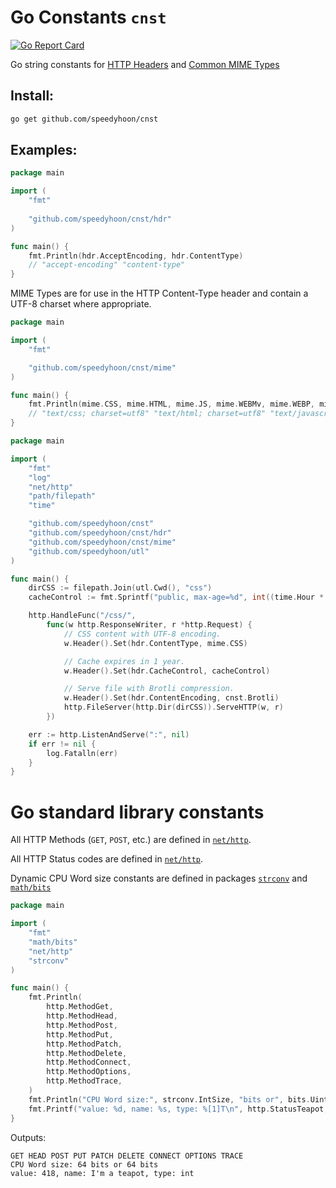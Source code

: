 # Go Constants `cnst`

[![Go Report Card](https://goreportcard.com/badge/github.com/speedyhoon/cnst)](https://goreportcard.com/report/github.com/speedyhoon/cnst)

Go string constants for [HTTP Headers](https://developer.mozilla.org/en-US/docs/Web/HTTP/Headers)
and [Common MIME Types](https://developer.mozilla.org/en-US/docs/Web/HTTP/Basics_of_HTTP/MIME_types/Common_types)

## Install:

```sh
go get github.com/speedyhoon/cnst
```

## Examples:

```go
package main

import (
	"fmt"
	
	"github.com/speedyhoon/cnst/hdr"
)

func main() {
	fmt.Println(hdr.AcceptEncoding, hdr.ContentType)
	// "accept-encoding" "content-type"
}
```

MIME Types are for use in the HTTP Content-Type header and contain a UTF-8 charset where appropriate.

```go
package main

import (
	"fmt"

	"github.com/speedyhoon/cnst/mime"
)

func main() {
	fmt.Println(mime.CSS, mime.HTML, mime.JS, mime.WEBMv, mime.WEBP, mime.WOFF2)
	// "text/css; charset=utf8" "text/html; charset=utf8" "text/javascript" "video/webm" "image/webp" "font/woff2"
}
```

```go
package main

import (
	"fmt"
	"log"
	"net/http"
	"path/filepath"
	"time"

	"github.com/speedyhoon/cnst"
	"github.com/speedyhoon/cnst/hdr"
	"github.com/speedyhoon/cnst/mime"
	"github.com/speedyhoon/utl"
)

func main() {
	dirCSS := filepath.Join(utl.Cwd(), "css")
	cacheControl := fmt.Sprintf("public, max-age=%d", int((time.Hour * 24 * 365).Seconds()))

	http.HandleFunc("/css/",
		func(w http.ResponseWriter, r *http.Request) {
			// CSS content with UTF-8 encoding.
			w.Header().Set(hdr.ContentType, mime.CSS)

			// Cache expires in 1 year.
			w.Header().Set(hdr.CacheControl, cacheControl)

			// Serve file with Brotli compression.
			w.Header().Set(hdr.ContentEncoding, cnst.Brotli)
			http.FileServer(http.Dir(dirCSS)).ServeHTTP(w, r)
		})

	err := http.ListenAndServe(":", nil)
	if err != nil {
		log.Fatalln(err)
	}
}
```

# Go standard library constants

All HTTP Methods (`GET`, `POST`, etc.) are defined in [`net/http`](https://golang.org/src/net/http/method.go).

All HTTP Status codes are defined in [`net/http`](https://golang.org/src/net/http/status.go).

Dynamic CPU Word size constants are defined in packages [`strconv`](https://golang.org/src/strconv/atoi.go)
and [`math/bits`](https://golang.org/src/math/bits/bits.go)

```go
package main

import (
	"fmt"
	"math/bits"
	"net/http"
	"strconv"
)

func main() {
	fmt.Println(
		http.MethodGet,
		http.MethodHead,
		http.MethodPost,
		http.MethodPut,
		http.MethodPatch,
		http.MethodDelete,
		http.MethodConnect,
		http.MethodOptions,
		http.MethodTrace,
	)
	fmt.Println("CPU Word size:", strconv.IntSize, "bits or", bits.UintSize, "bits")
	fmt.Printf("value: %d, name: %s, type: %[1]T\n", http.StatusTeapot, http.StatusText(http.StatusTeapot))
}
```
Outputs:
```
GET HEAD POST PUT PATCH DELETE CONNECT OPTIONS TRACE
CPU Word size: 64 bits or 64 bits
value: 418, name: I'm a teapot, type: int
```

